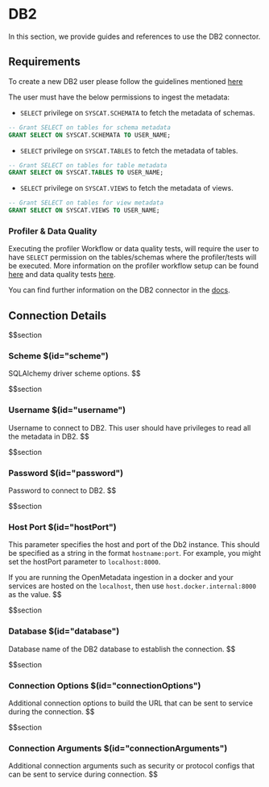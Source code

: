 # DB2

In this section, we provide guides and references to use the DB2 connector.

## Requirements

To create a new DB2 user please follow the guidelines mentioned [here](https://www.ibm.com/docs/ko/samfess/8.2.0?topic=schema-creating-users-manually)

The user must have the below permissions to ingest the metadata:

- `SELECT` privilege on `SYSCAT.SCHEMATA` to fetch the metadata of schemas.
```sql
-- Grant SELECT on tables for schema metadata
GRANT SELECT ON SYSCAT.SCHEMATA TO USER_NAME;
```

- `SELECT` privilege on `SYSCAT.TABLES` to fetch the metadata of tables.
```sql
-- Grant SELECT on tables for table metadata
GRANT SELECT ON SYSCAT.TABLES TO USER_NAME;
```

- `SELECT` privilege on `SYSCAT.VIEWS` to fetch the metadata of views.
```sql
-- Grant SELECT on tables for view metadata
GRANT SELECT ON SYSCAT.VIEWS TO USER_NAME;
```

### Profiler & Data Quality

Executing the profiler Workflow or data quality tests, will require the user to have `SELECT` permission on the tables/schemas where the profiler/tests will be executed. More information on the profiler workflow setup can be found [here](https://docs.open-metadata.org/connectors/ingestion/workflows/profiler) and data quality tests [here](https://docs.open-metadata.org/connectors/ingestion/workflows/data-quality).

You can find further information on the DB2 connector in the [docs](https://docs.open-metadata.org/connectors/database/db2).

## Connection Details


$$section
### Scheme $(id="scheme")

SQLAlchemy driver scheme options.
$$

$$section
### Username $(id="username")

Username to connect to DB2. This user should have privileges to read all the metadata in DB2.
$$

$$section
### Password $(id="password")

Password to connect to DB2.
$$

$$section
### Host Port $(id="hostPort")

This parameter specifies the host and port of the Db2 instance. This should be specified as a string in the format `hostname:port`. For example, you might set the hostPort parameter to `localhost:8000`.

If you are running the OpenMetadata ingestion in a docker and your services are hosted on the `localhost`, then use `host.docker.internal:8000` as the value.
$$

$$section
### Database $(id="database")

Database name of the DB2 database to establish the connection.
$$

$$section
### Connection Options $(id="connectionOptions")

Additional connection options to build the URL that can be sent to service during the connection.
$$

$$section
### Connection Arguments $(id="connectionArguments")

Additional connection arguments such as security or protocol configs that can be sent to service during connection.
$$
